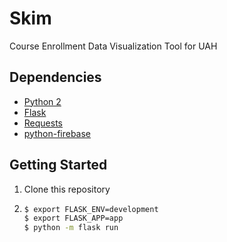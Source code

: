 # Skim
Course Enrollment Data Visualization Tool for UAH

## Dependencies
- [Python 2](https://www.python.org/downloads/)
- [Flask](https://github.com/pallets/flask)
- [Requests](https://github.com/requests/requests)
- [python-firebase](https://github.com/ozgur/python-firebase)

## Getting Started

1. Clone this repository
2. ``` bash
   $ export FLASK_ENV=development
   $ export FLASK_APP=app
   $ python -m flask run
   ```
